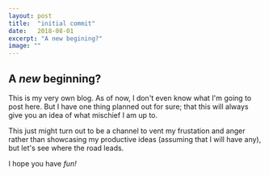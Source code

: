 ```yaml
---
layout: post
title:  "initial commit"
date:   2018-08-01
excerpt: "A new begining?"
image: ""
---
```


## A <i>new</i> beginning?

This is my very own blog. As of now, I don't even know what I'm going to post here. But I have one thing planned out for sure; that this will always give you an idea of what mischief I am up to.

This just might turn out to be a channel to vent my frustation and anger rather than showcasing my productive ideas (assuming that I will have any), but let's see where the road leads.

I hope you have <i>fun!</i>
